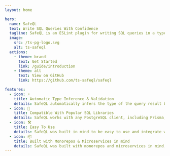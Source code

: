 ```yaml
---
layout: home

hero:
  name: SafeQL
  text: Write SQL Queries With Confidence
  tagline: SafeQL is an ESLint plugin for writing SQL queries in a type-safe way.<br /><br /><video src="/video.mp4" />
  image:
    src: /ts-pg-logo.svg
    alt: ts-safeql
  actions:
    - theme: brand
      text: Get Started
      link: /guide/introduction
    - theme: alt
      text: View on GitHub
      link: https://github.com/ts-safeql/safeql

features:
  - icon: ⚡️
    title: Automatic Type Inference & Validation
    details: SafeQL automatically infers the type of the query result based on the query itself.
  - icon: 🖖
    title: Compatible With Popular SQL Libraries
    details: SafeQL works with any PostgreSQL client, including Prisma, Sequelize, pg, postgres, and more.
  - icon: 🛠️
    title: Easy To Use
    details: SafeQL was built in mind to be easy to use and integrate with your existing codebase.
  - icon: 📦
    title: Built with Monorepos & Microservices in mind
    details: SafeQL was built with monorepos and microservices in mind, and it's easy to use with multiple databases.
---
```

